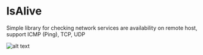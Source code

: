 # IsAlive
Simple library for checking network services are availability on remote host, support ICMP (Ping), TCP, UDP

![alt text](https://github.com/proxytype/IsAliveLib/blob/master/isAlive1.gif)
